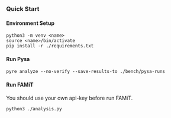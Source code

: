 ### Quick Start

#### Environment Setup

```shell
python3 -m venv <name>
source <name>/bin/activate
pip install -r ./requirements.txt  
```

#### Run Pysa 

```shell
pyre analyze --no-verify --save-results-to ./bench/pysa-runs
```

#### Run FAMiT

You should use your own api-key before run FAMiT.

```shell
python3 ./analysis.py
```


